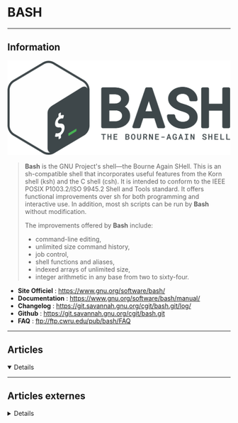 # BASH
----

## <i class="fa-solid fa-hashtag"></i> Information

![Logo](../../_media/developpement/bash/bash-logo.png ':size=250 :no-zoom')


> <i class="fa-solid fa-quote-left"></i> **Bash** is the GNU Project's shell—the Bourne Again SHell. This is an sh-compatible shell that incorporates useful features from the Korn shell (ksh) and the C shell (csh). It is intended to conform to the IEEE POSIX P1003.2/ISO 9945.2 Shell and Tools standard. It offers functional improvements over sh for both programming and interactive use. In addition, most sh scripts can be run by **Bash** without modification.
>
> The improvements offered by **Bash** include:
>
> - command-line editing,
> - unlimited size command history,
> - job control,
> - shell functions and aliases,
> - indexed arrays of unlimited size,
> - integer arithmetic in any base from two to sixty-four. <i class="fa-solid fa-quote-left fa-rotate-180"></i>


- <i class="fa-solid fa-globe"></i> **Site Officiel** : https://www.gnu.org/software/bash/
- <i class="fa-solid fa-book"></i> **Documentation** : https://www.gnu.org/software/bash/manual/
- <i class="fa-solid fa-file-circle-question"></i> **Changelog** : https://git.savannah.gnu.org/cgit/bash.git/log/
- <i class="fa-brands fa-github"></i> **Github** : https://git.savannah.gnu.org/cgit/bash.git
- <i class="far fa-question-circle"></i> **FAQ** : ftp://ftp.cwru.edu/pub/bash/FAQ

---

## <i class="fa-regular fa-newspaper"></i> Articles

<details open>

</details>

----

## <i class="fa-solid fa-glasses"></i> Articles externes

<details>

- [How to create documents with Bash scripts](https://www.redhat.com/sysadmin/bash-here-documents)
- [Audit user accounts for never-expiring passwords with a Bash script](https://www.redhat.com/sysadmin/find-non-expiring-passwords)
- [Bash command line exit codes demystified](https://www.redhat.com/sysadmin/exit-codes-demystified)
- [Using Bash for automation](https://www.redhat.com/sysadmin/using-bash-automation)
- [How to handle complex dated and timed tasks in Bash](https://www.redhat.com/sysadmin/bash-timed-tasks)
- [Edit sshd_config using a Bash script](https://www.redhat.com/sysadmin/bash-script-configure-ssh)
- [Adding arguments and options to your Bash scripts](https://www.redhat.com/sysadmin/arguments-options-bash-scripts)
- [Bash scripting: Moving from backtick operator to $ parentheses](https://www.redhat.com/sysadmin/backtick-operator-vs-parens)
- [Bash scripting: How to write data to text files](https://www.redhat.com/sysadmin/scripting-writing-text-file)
- [Sysadmin university: How to document code and scripts in Linux](https://www.redhat.com/sysadmin/document-code-scripts)
- [13 resources for learning to write better Bash code](https://www.redhat.com/sysadmin/learn-bash-scripting)
- [5 Modern Bash Scripting Techniques That Only A Few Programmers Know](https://levelup.gitconnected.com/5-modern-bash-scripting-techniques-that-only-a-few-programmers-know-4abb58ddadad)
- [Bash Else If – elif](https://www.tutorialkart.com/bash-shell-scripting/bash-else-if/)
- [Bash Shell Scripting for beginners (Part 2)](https://fedoramagazine.org/bash-shell-scripting-for-beginners-part-2/)
- [How to remove special characters using sed](https://linuxhint.com/remove-special-characters-sed/)
- [How to use sed character classes](https://linuxhint.com/how-to-use-sed-character-classes/)
- [Bash Cheat Sheet: Top 25 Commands and Creating Custom Commands](https://dzone.com/articles/bash-cheat-sheet-top-25-commands-and-creating-cust)
- [How to create documents with Bash scripts](https://www.redhat.com/sysadmin/bash-here-documents)
- [Bash Shell Scripting for beginners (Part 1)](https://fedoramagazine.org/bash-shell-scripting-for-beginners-part-1/)
- [13 resources for learning to write better Bash code](https://www.redhat.com/sysadmin/learn-bash-scripting)
- [Using Bash for automation](https://www.redhat.com/sysadmin/using-bash-automation)
- [How to handle complex dated and timed tasks in Bash](https://www.redhat.com/sysadmin/bash-timed-tasks)
- [How to create Bash scripts using external variables and embedded scripts](https://www.redhat.com/sysadmin/bash-script-external-variables)
- [Edit sshd_config using a Bash script](https://www.redhat.com/sysadmin/bash-script-configure-ssh)
- [How to Use Encrypted Password in Linux Bash Shell Script](https://www.linuxtechi.com/encrypted-password-bash-shell-script/)
- [Bash if-else Statement](https://linuxhint.com/bash-if-then-else-example/)
- [What are Bash Environment Variables](https://linuxhint.com/bash-environment-variables/)
- [How to Create a Simple Shell Script in Linux](https://linuxhint.com/create-simple-shell-script-linux/)
- [How to Use Multiple Delimiters in AWK](https://linuxhint.com/use-multiple-delimeters-in-awk/)
- [Bash Test Command](https://linuxhint.com/bash-test-command/)
- [Bash for Loop in One Line](https://linuxhint.com/bash-for-loop-one-line/)
- [Bash PS1 customization examples](https://linuxhint.com/bash-ps1-customization/)
- [What is $0 in a Bash Script?](https://linuxhint.com/0-bash-script/)
- [What Does =~ Mean In Bash?](https://linuxhint.com/equal-tilde-bash/)
- [What does $_ Mean in Bash](https://linuxhint.com/dollar-underscore-bash/)
- [Use of optional argument and default value in bash function](https://linuxhint.com/optional-argument-default-value-bash-function/)
- [Use of `shift` command in bash](https://linuxhint.com/shift-command-uses/)
- [How to Script ssh Login with Passwords](https://linuxhint.com/script-ssh-login-with-passwords/)
- [How to Use Boolean Value in Bash](https://linuxhint.com/use-boolean-value-in-bash/)
- [How Do I Run a Bash Script?](https://linuxhint.com/how-to-run-bash-script/)
- [How do you pass a Named Argument in a Shell Script?](https://linuxhint.com/pass-named-argument-shell-script/)
- [What is the “Does Not Equal” Sign in Bash? How To Use It](https://linuxhint.com/does-not-equal-sign-bash/)
- [What is $@ in a Bash Script?](https://linuxhint.com/dollar-at-in-bash-script/)
- [Bash declare an empty array](https://linuxhint.com/declare-empty-array-bash/)
- [Bash print array with newlines](https://linuxhint.com/print-array-newlines-bash/)
- [Bash loop through files in a directory](https://linuxhint.com/loop-through-files-bash/)
- [How do I compare numbers in bash?](https://linuxhint.com/compare-numbers-bash/)
- [Bash Remove Last x Characters From String](https://linuxhint.com/bash-remove-last-x-characters-from-string/)
- [How Do I Count the Number of Lines in a File in Bash?](https://linuxhint.com/count-the-number-of-lines-in-a-file-in-bash/)
- [How Do You Escape a Single Quote in Bash?](https://linuxhint.com/escape-single-quote-bash/)
- [How Do You Check the Number of Arguments in Bash?](https://linuxhint.com/check-the-number-of-arguments-in-bash/)
- [How do I Sleep in a Bash Script?](https://linuxhint.com/sleep-bash-script/)
- [What Set –e do in Bash?](https://linuxhint.com/bash-set-e/)
- [Convert to Uppercase or Lowercase on Linux](https://linoxide.com/convert-to-uppercase-or-lowercase-on-linux/)
- [An Introduction to the Shell Sort Algorithm](https://www.makeuseof.com/intro-to-shell-sort/)
- [Bash Loops In-Depth](https://linuxhint.com/bash-loops-in-depth/)
- [How Do I Redirect Top Output to a File in Linux?](https://linuxhint.com/redirect-top-output-file-linux/)
- [Bash Arrays In-Depth](https://linuxhint.com/bash-arrays-guide/)
- [Redirect stdout and stderr to File](https://linuxhint.com/redirect-stdout-and-stderr-to-file/)
- [The Bash Functions In-Depth](https://linuxhint.com/bash-functions/)
- [Bash Variables In-Depth](https://linuxhint.com/bash-variables/)
- [How to Round to 2 Decimal Places in Bash](https://linuxhint.com/round-two-decimal-places-bash/)
- [Bash Programming Best Practices](https://linuxhint.com/bash-programming-best-practices/)
- [How Do You Replace a Variable in a File Using sed?](https://linuxhint.com/replace-a-variable-in-a-file-using-sed/)
- [How to Check If a String Contains a Substring in Bash](https://linuxhint.com/check-string-if-contains-substring-bash/)
- [How to Find the Last Occurrence of a String in File Linux](https://linuxhint.com/find-the-last-occurrence-of-a-string-in-file-linux/)
- [What exactly does 2>/dev/null do?](https://linuxhint.com/two-dev-null-command-purpose/)
- [Bash Loop Through Directories Recursively](https://linuxhint.com/loop-through-directories-recursively-bash/)
- [How to Use Bash to Change the File Extension of Multiple Files in a Folder](https://linuxhint.com/change-file-extension-multiple-files-bash/)
- [How to use the shuf command: 2-Minute Linux Tips](https://www.networkworld.com/video/110419/how-to-use-the-shuf-command-2-minute-linux-tips)
- [The many faces of awk](https://www.networkworld.com/article/3454979/the-many-faces-of-awk.html)
- [How to use the bash shell debugging mode: 2-Minute Linux Tips](https://www.networkworld.com/video/109401/how-to-use-the-bash-shell-debugging-mode-2-minute-linux-tips)
- [How to do math on the command line using double parentheses: 2-Minute Linux Tips](https://www.networkworld.com/video/110459/how-to-do-math-on-the-command-line-using-double-parentheses-2-minute-linux-tips)
- [Troubleshooting your bash scripts](https://www.networkworld.com/article/3620216/troubleshooting-your-bash-scripts.html)
- [How to check if file does not exist in Bash](https://www.cyberciti.biz/faq/bash-check-if-file-does-not-exist-linux-unix/)
- [How to check if bash variable defined in script](https://www.cyberciti.biz/faq/see-check-if-bash-variable-defined-in-script-on-linux-unix-macos/)
- [How to Create Simple Shell Scripts in Linux](https://www.tecmint.com/create-shell-scripts-in-linux/)
- [How to Work with Date and Time in Bash Using date Command](https://www.tecmint.com/change-linux-system-date-and-time/)
- [Different Ways to Create and Use Bash Aliases in Linux](https://www.tecmint.com/create-and-use-bash-aliases-in-linux/)
- [Learn Difference Between $$ and $BASHPID in Bash](https://www.tecmint.com/learn-difference-between-and-bashpid-in-bash/)
- [Learn Difference Between Sourcing and Forking in Bash](https://www.tecmint.com/difference-between-sourcing-and-forking-in-bash/)
- [How to Use Heredoc in Shell Scripting](https://www.tecmint.com/use-heredoc-in-shell-scripting/)
- [Different Ways to Read File in Bash Script Using While Loop](https://www.tecmint.com/different-ways-to-read-file-in-bash-script/)
- [How to Use until Loop in Your Shell Scripts](https://www.tecmint.com/bash-until-loop/)
- [How to Use Break and Continue Statements in Shell Scripts](https://www.tecmint.com/use-break-and-continue-in-shell-scripts/)
- [How to use templates inside shell scripts](https://sleeplessbeastie.eu/2021/02/15/how-to-use-templates-inside-shell-scripts/)
- [A Bash Function To Extract File Archives Of Various Types](https://ostechnix.com/a-bash-function-to-extract-file-archives-of-various-types/)
- [Bash read Command](https://linuxize.com/post/bash-read/)
- [Bash: Write to File](https://linuxize.com/post/bash-write-to-file/)
- [Bash wait Command](https://linuxize.com/post/bash-wait/)
- [Create a machine learning model with Bash](https://opensource.com/article/20/11/machine-learning-bash)
- [Read and write files with Bash](https://opensource.com/article/21/3/input-output-bash)
- [Bash How to Print a Variable?](https://linuxhint.com/bash_-print-_variable/)
- [Bash how to echo a variable](https://linuxhint.com/bash_echo_variable/)
- [Bash How to Assign Output to a Variable?](https://linuxhint.com/assign_output_variable_bash/)
- [Bash: while read line](https://linuxhint.com/while_read_line_bash/)
- [Bash How to Execute a Command in a Variable?](https://linuxhint.com/execute_command_in_variable/)
- [Base64 Encode and Decode From Command Line](https://linuxhint.com/base64_encode_decode_command_line/)
- [What is a Bash Script?](https://linuxhint.com/what_is_bash_script/)
- [How to Write a Simple Bash Script](https://linuxhint.com/write_simple_bash_script/)
- [How to Search for Files on Linux from the Command Line?](https://linuxhint.com/search_files_linux/)
- [3 Hour Bash Tutorial](https://linuxhint.com/3hr_bash_tutorial/)
- [Removing Characters from String in Bash](https://linuxhint.com/remove_characters_string_bash/)
- [How to suppress all Output from Bash Command?](https://linuxhint.com/suppress-output-bash-command/)
- [How to Truncate a File in Bash](https://linuxhint.com/truncate-file-in-bash/)
- [How do I Pass Argument in a Bash Script?](https://linuxhint.com/pass-argument-bash-script/)
- [Understanding Bash Shell Configuration On Startup](https://linuxhint.com/understanding_bash_shell_configuration_startup/)
- [A Simple Guide to Create, Open, and Edit bash_profile](https://linuxhint.com/simple-guide-to-create-open-edit-bash-profile/)
- [Linux “getopts” Example](https://linuxhint.com/getopts-usage-example-linux/)
- [What is Cat EOF in Bash Script?](https://linuxhint.com/what-is-cat-eof-bash-script/)
- [Bash Get Current Directory](https://linuxhint.com/bash-get-current-directory/)
- [Learn Bash by writing an interactive game](https://opensource.com/article/20/12/learn-bash)
- [How To Use Bash To Automate The Boring Stuff For Data Science](https://towardsdatascience.com/how-to-use-bash-to-automate-the-boring-stuff-for-data-science-d447cd23fffe)
> - [En passant bash variable jq sélectionnez](https://askcodez.com/en-passant-bash-variable-jq-selectionnez.html)
> - [Itérer tableau JSON en script Shell](https://askcodez.com/iterer-tableau-json-en-script-shell.html)
> - [Bash if..else Statement](https://linuxize.com/post/bash-if-else-statement/)
> - [bash-script-template](https://github.com/ralish/bash-script-template)
> - [How to Compare Strings in Bash](https://www.golinuxcloud.com/bash-compare-strings/)
> - [Most common Bash date commands for timestamping](https://zxq9.com/archives/795)
> - [Sed - Introduction à SED - Part I](https://www.commentcamarche.net/faq/9536-sed-introduction-a-sed-part-i)
> - [sed - supprimer “#” et les lignes vides avec une commande sed](https://askcodez.com/sed-supprimer-et-les-lignes-vides-avec-une-commande-sed.html)
> - [Sed - Supprimer une ou plusieurs lignes d'un fichier](https://www.commentcamarche.net/faq/4839-sed-supprimer-une-ou-plusieurs-lignes-d-un-fichier)
> - [ShellCheck](https://www.shellcheck.net/)

- [Exporting Bash Variables](https://linuxhint.com/exporting-bash-variables/)
- [Creating Bash Infinite Loop by Example Scripts](https://linuxhint.com/creating-bash-infinite-loop-by-example-scripts/)
- [How do I Increment a Variable in Bash?](https://linuxhint.com/increment-a-variable-in-bash/)
- [Bash Variable Name Rules: Legal and Illegal](https://linuxhint.com/bash-variable-name-rules-legal-illegal/)
- [Remove a Specific Element from an Array in Bash](https://linuxhint.com/remove-specific-array-element-bash/)
- [How to Simulate an Array of Arrays in Bash](https://linuxhint.com/simulate-bash-array-of-arrays/)
- [How do I Create an Alias in Bash?](https://linuxhint.com/create-bash-alias/)
- [How to fix “bash: /usr/sbin/ifconfig: No such file or directory” on Linux](https://linuxhint.com/fix-ifconfig-command-not-found-linux/)
- [What Is BC in a Bash Script?](https://linuxhint.com/what-is-bc-bash-script/)
- [How to Run the Same Command Multiple Times in Linux](https://linuxhint.com/run-same-command-multiple-times-linux/)
- [Bash if-else statements](https://linuxhint.com/bash-if-else-statements/)
- [Bash Printf command](https://linuxhint.com/bash-printf-command/)
- [How to check if a File exists in bash](https://linuxhint.com/check-if-a-file-exists-in-bash/)
- [How to Use $IFS in Bash?](https://linuxhint.com/use-ifs-in-bash/)
- [bc to Perform Advanced Arithmetic Operations in BASH](https://linuxhint.com/bc-arithmetic-operations-bash/)
- [How to Redirect stderr to stdout in Bash](https://linuxhint.com/redirect-stderr-stdout-bash/)
- [Date command in Bash](https://linuxhint.com/date-command-bash/)
- [Nested Loop in Bash Script Examples](https://linuxhint.com/nested-loop-bash-script-examples/)
- [Copy List of Files Using Bash Script](https://linuxhint.com/copy-files-list-bash-script/)
- [Bash printf Function: 7 Examples for Linux](https://www.makeuseof.com/bash-printf-examples/)
- [Bash : Script de sauvegarde](https://blog.devarieux.net/2014/07/bash-script-de-sauvegarde.html)
- [[bash] : créer une fonction pour monter de 1 ou plusieurs niveaux dans une arborescence](https://xavki.blog/bash-creer-une-fonction-pour-monter-de-1-ou-plusieurs-niveaux-dans-une-arborescence/)
- [Play a fun math game with Linux commands](https://opensource.com/article/21/4/math-game-linux-commands)

- [Bash Beginner Series #7: Decision Making With If Else and Case Statements](https://linuxhandbook.com/if-else-bash/)
- [Programming with Shell Scripts](https://www.opensourceforu.com/2021/01/programming-with-shell-scripts/)
- [Importer des fonctions dans un script bash depuis un fichier .cfg](https://brlnd-tech.eu/blog/index.php/2020/11/09/importer-des-fonctions-dans-un-script-bash/)
> - [Live Coding | Bash | My GitLab Runner | 5. Chargement du fichier de configuration](https://www.youtube.com/watch?v=xPIlNUtqle4)
> - [How to Make Bash Script Executable Using Chmod](https://linoxide.com/linux-shell-script/make-bash-script-executable-using-chmod/)
> - [How to Read File Line by Line in Bash Script [3 Methods]](https://linoxide.com/linux-shell-script/read-file-line-by-line-in-bash-script/)
> - [How to use Bash file test operators in Linux](https://www.howtoforge.com/bash-if-e-and-s-and-other-file-test-operators-in-linux/)
> - [How to use bash if -z and if -n for testing strings in Linux](https://www.howtoforge.com/bash-if-z-and-if-n-for-testing-strings-in-linux/)
- [How to perform shell script analysis](https://blog.sleeplessbeastie.eu/2020/10/26/how-to-perform-shell-script-analysis/)
> - [16 Echo Command Examples in Linux](https://www.linuxtechi.com/echo-command-examples-in-linux/)
- [Everything You Need to Know About Bash For Loops in Linux](https://www.makeuseof.com/bash-for-loops-in-linux-tutorial/)
- [How to use printf to format output](https://opensource.com/article/20/8/printf)
> - [Do math in the Linux shell with GNU bc](https://opensource.com/article/20/7/bc-math)
> - [Create Directories or Files Named With Current Date / Time / Month / Year](https://ostechnix.com/how-to-create-directories-named-with-current-date-time-month-year/)
- [Understand Bash Environment Variables With This Deep Dive](https://www.youtube.com/watch?v=WN5ZV4B2X7g)
- [How to Rename a File in Bash](https://linuxhint.com/rename_file_bash/)
- [More stupid Bash tricks: Variables, find, file descriptors, and remote operations](https://www.redhat.com/sysadmin/more-stupid-bash-tricks)
- [Stupid Bash tricks: History, reusing arguments, files and directories, functions, and more](https://www.redhat.com/sysadmin/stupid-bash-tricks)
- [Customizing Bash](https://fedoramagazine.org/customizing-bash/)
- [[Bash Tips] How To cd and ls in one command](https://www.ostechnix.com/bash-tips-how-to-cd-and-ls-in-one-command/)
- [How To Run All Scripts In A Directory In Linux](https://www.ostechnix.com/how-to-run-all-scripts-in-a-directory-in-linux/)
- [[Bash Tips] How to cp or mv and cd in one command](https://www.ostechnix.com/bash-tips-how-to-cp-or-mv-and-cd-in-one-command/)
- [[Bash Tips] Rename Files Without Typing Full Name Twice In Linux](https://www.ostechnix.com/bash-tips-rename-files-without-typing-full-name-twice-in-linux/)
- [How To Repeat A Command Until It Succeeds In Linux](https://www.ostechnix.com/how-to-repeat-a-command-until-it-succeeds-in-linux/)
- [Difference Between Defining Bash Variables With And Without export](https://www.ostechnix.com/difference-between-defining-bash-variables-with-and-without-export/)
- [5 ways to improve your Bash scripts](https://opensource.com/article/20/1/improve-bash-scripts)
- [Use this script to create, save, and run different rsync configurations via named profiles](https://opensource.com/article/20/1/create-save-run-rsync-configurations)
- [Automate your live demos with this shell script](https://opensource.com/article/20/2/live-demo-script)
- [Try this Bash script for large filesystems](https://opensource.com/article/20/2/script-large-files)
- [Find a file the lazy way with this script](https://opensource.com/article/20/2/find-file-script)
- [Get started with Bash scripting for sysadmins](https://opensource.com/article/20/4/bash-sysadmins-ebook)
- [Print double-sided documents at home with this simple Bash script](https://opensource.com/article/20/4/print-duplex-bash-script)
- [Get started with Bash programming](https://opensource.com/article/20/4/bash-programming-guide)
- [Use this helpful Bash script when stargazing](https://opensource.com/article/20/4/linux-astronomy)
- [How to write functions in Bash](https://opensource.com/article/20/6/bash-functions)
- [Import functions and variables into Bash with the source command](https://opensource.com/article/20/6/bash-source-command)
- [Take control of your data with associative arrays in Bash](https://opensource.com/article/20/6/associative-arrays-bash)
- [Using Bash traps in your scripts](https://opensource.com/article/20/6/bash-trap)
- [Read and write data from anywhere with redirection in the Linux terminal](https://opensource.com/article/20/6/redirection-bash)
- [Curl Shell Script To Purge Cache From Stackpath CDN](https://bash.cyberciti.biz/networking/curl-shell-script-to-purge-cache-from-stackpath-cdn/)
- [How to Replace a String in a File in Bash](https://linuxhint.com/replace_string_in_file_bash/)
- [How to append a line to a file in bash](https://linuxhint.com/bash_append_line_to_file/)
- [Bash append to array](https://linuxhint.com/bash_append_array/)
- [How to find a website’s DNS (name server) address](https://www.cyberciti.biz/faq/how-to-find-a-websites-dns-name-server-address/)
- [bash: file: command not found. How to install file](https://www.cyberciti.biz/faq/bash-file-command-not-found-how-to-install-file/)
- [Bash get filename from given path on Linux or Unix](https://www.cyberciti.biz/faq/bash-get-filename-from-given-path-on-linux-or-unix/)
- [How to return pid of a last command in Linux / Unix](https://www.cyberciti.biz/faq/how-to-return-pid-of-a-last-command-in-linux-unix/)
- [How to sed remove last character from each line](https://www.cyberciti.biz/faq/sed-remove-last-character-from-each-line/)
- [How to save terminal output to a file under Linux/Unix](https://www.cyberciti.biz/faq/how-to-save-terminal-output-to-a-file-under-linux-unix/)
- [What are stdin, stderr and stdout in Bash](https://linuxhint.com/bash_stdin_stderr_stdout/)
- [Understanding Associative Arrays in Linux Bash with Examples](https://linuxhint.com/associative_arrays_bash_examples/)
- [Bash pattern matching](https://linuxhint.com/bash_pattern_matching/)
- [Making The Bash CLI Easier to Use](https://linuxhint.com/make_bash_cli_easier_use/)
- [Bash Shell Expansions: Brace Expansion, Parameter Expansion and more](https://linuxhint.com/bash_shell_brace_parameter_expansion/)
- [How can I resolve a hostname to an IP address in a Bash script?](https://linuxhint.com/resolve_hostname_ip_address_bash_script/)
- [How to Use $() and ${} Expansions in a Shell Script](https://linuxhint.com/use_expansions_shell_script/)
- [Bash command expansion](https://linuxhint.com/bash_command_expansion/)
- [Touch Command in Ubuntu 20.04](https://linuxhint.com/touch_command_ubuntu-2/)
- [Echo Command in Linux](https://linuxhint.com/echo_command_linux/)
- [The Find-and-Replace Odyssey, a Programmer's Guide](https://dzone.com/articles/the-find-and-replace-odyssey-a-programmers-guide)
- [Using Curl to make REST API requests](https://linuxize.com/post/curl-rest-api/)
- [Bash printf Command](https://linuxize.com/post/bash-printf-command/)
- [How to Redirect stderr to stdout in Bash](https://linuxize.com/post/bash-redirect-stderr-stdout/)
- [Bash Exit Command and Exit Codes](https://linuxize.com/post/bash-exit/)
- [How to grep a string that contains spaces and line breaks](https://unix.stackexchange.com/questions/442884/how-to-grep-a-string-that-contains-spaces-and-line-breaks)
- [How can I “grep” patterns across multiple lines?](https://unix.stackexchange.com/questions/112132/how-can-i-grep-patterns-across-multiple-lines)
- [ENREGISTRER TOUTES LES COMMANDES LANCÉES PAR BASH](https://michael.parienti.net/posts/2020/06/14/enregistrer-toutes-les-commandes-lancees-par-bash/)
- [Customizing the Bash shell](https://www.redhat.com/sysadmin/customizing-bash-shell)
- [Using word modifiers with Bash history in Linux](https://www.redhat.com/sysadmin/modifiers-bash-history)
- [How to Increment and Decrement Variable in Bash (Counter)](https://linuxize.com/post/bash-increment-decrement-variable/)
- [Bash : function array_key_exists](http://doc.huc.fr.eu.org/fr/dev/bash/function-array-key-exists/)
- [How to debug a bash script?](https://linuxhint.com/debug_bash_script-2/)
- [30 Bash loop examples](https://linuxhint.com/30_bash_loop_examples/)
- [Bash Tac Command](https://linuxhint.com/bash_tac_command/)
- [74 Bash Operators Examples](https://linuxhint.com/bash_operator_examples/)
- [Bash shuf command](https://linuxhint.com/bash_shuf_command/)
- [Differences between Bash and Zsh](https://linuxhint.com/differences_between_bash_zsh/)
- [Bash string manipulation](https://linuxhint.com/bash_string_manipulation/)
- [Bash Sed Examples](https://linuxhint.com/bash_sed_examples/)
- [Bash cut command](https://linuxhint.com/bash_cut_command/)
- [Bash builtin examples](https://linuxhint.com/bash_builtin_examples/)
- [30 bash script Interview questions and answers](https://linuxhint.com/bash_scripting_interview_questions/)
- [How to trim string in bash](https://linuxhint.com/trim_string_bash/)
- [Bash Parameter Expansion](https://linuxhint.com/bash_parameter_expansion/)
- [Bash Until Loops](https://linuxhint.com/bash_until_loops/)
- [Bash eval command](https://linuxhint.com/bash_eval_command/)
- [How to check the variable is set or empty in bash](https://linuxhint.com/check_variable_set_bash/)
- [Associative array in Bash](https://linuxhint.com/associative_array_bash/)
- [Find Length of String in Bash](https://linuxhint.com/length_of_string_bash/)
- [How to store configuration within shell script](https://blog.sleeplessbeastie.eu/2019/11/04/how-to-store-configuration-within-shell-script/)
- [How to parse INI configuration file using Bash](https://blog.sleeplessbeastie.eu/2019/11/11/how-to-parse-ini-configuration-file-using-bash/)
- [How to solve pipeline mysteries](https://blog.sleeplessbeastie.eu/2019/10/25/how-to-solve-pipeline-mysteries/)
- [How to inspect a pipeline](https://blog.sleeplessbeastie.eu/2019/10/23/how-to-inspect-a-pipeline/)
- [How to distinguish standard error from regular output](https://blog.sleeplessbeastie.eu/2019/10/21/how-to-distinguish-standard-error-from-regular-output/)
- [How to generate sequence of numbers](https://blog.sleeplessbeastie.eu/2019/08/05/how-to-generate-sequence-of-numbers/)
- [How to send output to multiple commands](https://blog.sleeplessbeastie.eu/2019/08/26/how-to-send-output-to-multiple-commands/)
- [How to specify the same option multiple times using Bash](https://blog.sleeplessbeastie.eu/2019/08/19/how-to-specify-the-same-option-multiple-times-using-bash/)
- [Bash Select (Make Menus)](https://linuxize.com/post/bash-select/)
- [Bash break and continue](https://linuxize.com/post/bash-break-continue/)
- [Bash: Append to File](https://linuxize.com/post/bash-append-to-file/)
- [Bash Sequence Expression (Range)](https://linuxize.com/post/bash-sequence-expression/)
- [How to use the Bash case statement](https://linuxhint.com/bash_case_statement/)
- [Bash: If, Else If, Else Examples](https://linuxhint.com/bash_if_else_examples/)
- [Some Useful Bash Aliases and How to Create Bash Aliases](https://linuxhint.com/useful_bash_aliases/)
- [How Does PATH Work in Bash](https://linuxhint.com/path_in_bash/)
- [How to Check if a Command Succeeded in Bash](https://linuxhint.com/check_command_succeeded_bash/)
- [How to Use xargs on Linux](https://linuxhint.com/xargs_linux/)
- [Linux Shell Script – passing arguments to functions and returning and capturing results](https://technology.amis.nl/2019/12/18/linux-shell-script-passing-arguments-to-functions-and-returning-and-capturing-results/)
- [Using Bash for automation](https://www.redhat.com/sysadmin/using-bash-automation)
- [5 ways to improve your Bash scripts](https://opensource.com/article/20/1/improve-bash-scripts)
- [How to program with Bash: Logical operators and shell expansions](https://opensource.com/article/19/10/programming-bash-logical-operators-shell-expansions)
- [Getting started with shell scripting](https://opensource.com/article/17/1/getting-started-shell-scripting)
- [Linux environment variable tips and tricks](https://www.redhat.com/sysadmin/linux-environment-variables)
- [Bash command line exit codes demystified](https://www.redhat.com/sysadmin/exit-codes-demystified)
- [Bash get filename from given path on Linux or Unix](https://www.cyberciti.biz/faq/bash-get-filename-from-given-path-on-linux-or-unix/)
- [bash: file: command not found. How to install file](https://www.cyberciti.biz/faq/bash-file-command-not-found-how-to-install-file/)
- [Linux run a command with a time limit (timeout)](https://www.cyberciti.biz/faq/linux-run-a-command-with-a-time-limit/)
- [Programmation défensive en bash](https://blog.seboss666.info/2020/04/programmation-defensive-en-bash/)
- [pure bash bible](https://github.com/Mikesch-mp/pure-bash-bible#read-a-file-to-an-array-by-line)
- [Using Trap to Exit Bash Scripts Cleanly](https://www.putorius.net/using-trap-to-exit-bash-scripts-cleanly.html)
- [Using Lock Files for Job Control in Bash Scripts](https://www.putorius.net/lock-files-bash-scripts.html)
- [Working with Temporary Files and Directories in Shell Scripts](https://www.putorius.net/working-with-temporary-files.html)
- [Timeout Command – Stop Command After X Seconds](https://www.putorius.net/linux-timeout-command.html)
- [Bash pipe tutorial](https://linuxhint.com/bash_pipe_tutorial/)
- [Linux grep Command](https://linuxhint.com/linux_grep_command/)
- [Bash bits: find has a -delete flag](https://raymii.org/s/snippets/Bash_bits_find_has_a_delete_option.html)
- [Bash Bits: Find all files containing specific text (and remove them)](https://raymii.org/s/snippets/Bash_Bits_Find_all_files_containing_specific_text.html)
- [Bash Bits: Randomize a cronjob to run between 00:00 and 06:00 hours](https://raymii.org/s/snippets/Bash_Bits_Randomize_cronjob_time.html)
- [Bash Bits: Check if a program is installed](https://raymii.org/s/snippets/Bash_Bits_Check_if_command_is_available.html)
- [Get a JSON value with bash and sed](https://raymii.org/s/snippets/Get_json_value_with_sed.html)
- [Mettre en forme du texte sous Bash](http://www.morot.fr/mettre-en-forme-du-texte-sous-bash/)
- [How to use variable in awk command](https://linuxhint.com/awk_command_variables/)
- [How to use array in awk command](https://linuxhint.com/array_awk_command/)
- [How to use conditional statement in awk command](https://linuxhint.com/conditional_statement_awk_command/)
- [Bash read command](https://linuxhint.com/bash_read_command/)
- [Bash Xargs Command the Hard Way by Example](https://linuxhint.com/bash_xargs_command_by_example/)
- [Bash Error Handling](https://linuxhint.com/bash_error_handling/)
- [Bash Scripting Tutorial for Beginners](https://linuxhint.com/bash_scripting_tutorial_beginners/)
- [Bash Source Command](https://linuxize.com/post/bash-source-command/)
- [Linux/UNIX: Bash Read a File Line By Line](https://www.cyberciti.biz/faq/unix-howto-read-line-by-line-from-file/)
- [How to avoid the two most common caveats when using read command](https://blog.sleeplessbeastie.eu/2019/06/05/how-to-avoid-the-two-most-common-caveats-when-using-read-command/)
- [How to pretty print size in bytes using AWK](https://blog.sleeplessbeastie.eu/2019/06/17/how-to-pretty-print-size-in-bytes-using-awk/)
- [Bash Export Command](https://linuxhint.com/bash_export_command/)
- [Bash trap command](https://linuxhint.com/bash_trap_command/)
- [Read filename without extension in Bash](https://linuxhint.com/read_filename_without_extension_bash/)
- [Bash brace expansion](https://linuxhint.com/bash_brace_expansion/)
- [Bash `pushd` command](https://linuxhint.com/bash_pushd_command/)
- [How to resolve ‘bash wget command not found’ problem](https://linuxhint.com/bash_wget_command_not_found/)
- [Bash exit on error](https://linuxhint.com/bash_exit_on_error/)
- [Bash Shebang](https://linuxize.com/post/bash-shebang/)
- [How to Check if a String Contains a Substring in Bash](https://linuxize.com/post/how-to-check-if-string-contains-substring-in-bash/)
- [Bash if..else Statement](https://linuxize.com/post/bash-if-else-statement/)
- [Bash Arrays](https://linuxize.com/post/bash-arrays/)
- [How to Read a File Line By Line in Bash](https://linuxize.com/post/how-to-read-a-file-line-by-line-in-bash/)
- [How to Use the Linux Sleep Command to Pause a Bash Script](https://linuxize.com/post/how-to-use-linux-sleep-command-to-pause-a-bash-script/)
- [How to Compare Strings in Bash](https://linuxize.com/post/how-to-compare-strings-in-bash/)
- [How to Set and List Environment Variables in Linux](https://linuxize.com/post/how-to-set-and-list-environment-variables-in-linux/)
- [Bash Concatenate Strings](https://linuxize.com/post/bash-concatenate-strings/)
- [How to Check if a File or Directory Exists in Bash](https://linuxize.com/post/bash-check-if-file-exists/)
- [Bash until Loop](https://linuxize.com/post/bash-until-loop/)
- [Bash Case Statement](https://linuxize.com/post/bash-case-statement/)
- [Using Shell Scripting to Automate Linux System Maintenance Tasks – Part 4](https://www.tecmint.com/using-shell-script-to-automate-linux-system-maintenance-tasks/)
- [How to Make ‘Vim Editor’ as Bash-IDE Using ‘bash-support’ Plugin in Linux](https://www.tecmint.com/use-vim-as-bash-ide-using-bash-support-in-linux/)
- [Bash Script to Generate Config or Property Files From a Template File Containing Variables](https://dzone.com/articles/bash-script-to-generate-config-or-property-file-fr)
- [30 Bash Script Examples](https://linuxhint.com/30_bash_script_examples/)
- https://github.com/ralish/bash-script-template
- [BOILERPLATE SHELL SCRIPT TEMPLATE](https://natelandau.com/boilerplate-shell-script-template/)
- [Basic script template for every bash script](https://coderwall.com/p/koixia/logging-mini-framework-snippet-for-every-shell-script)
- [[Bash] : template de script avec parsage d’arguments](https://xavki.blog/2018/08/28/bash-template-de-script-avec-parsage-arguments/)
- [How to Create Custom Header Template for Shell Scripts in Vim](https://www.tecmint.com/create-custom-header-template-for-shell-scripts-in-vim/)
- [BASH : SUPPRESSION DES ACCENTS, CÉDILLES, ETC](https://www.admin-linux.fr/bash-suppression-des-accents-cedilles-etc/)
- [BASH : VÉRIFIER QU’UNE COMMANDE EXISTE](https://www.admin-linux.fr/bash-verifier-quune-commande-existe/)
- [BASH : SUBSTITUTION DE VARIABLES DANS UN FICHIER](https://www.admin-linux.fr/bash-substitution-de-variables-dans-un-fichier/)
- [SHC : PROTÉGER LES SOURCES DE SCRIPTS SHELL](https://www.admin-linux.fr/shc-proteger-les-sources-de-scripts-shell/)
- [String concatenation in bash](https://linuxhint.com/string_concatenation_bash/)
- [How to Execute Commands from Within a Shell Script](https://linuxhint.com/execute_commands_shell_script/)
- [Normalizing Filenames and Data with Bash](https://www.linuxjournal.com/content/normalizing-filenames-and-data-using-bash-string-variable-manipulations)
- [Roman Numerals and Bash](https://www.linuxjournal.com/content/roman-numerals-and-bash)
- [More Roman Numerals and Bash](https://www.linuxjournal.com/content/more-roman-numerals-and-bash)
- [Converting Decimals to Roman Numerals with Bash](https://www.linuxjournal.com/content/converting-decimals-roman-numerals-bash)
- [Fun with Mail Merge and Cool Bash Arrays](https://www.linuxjournal.com/content/fun-mail-merge-and-cool-bash-arrays)
- [Randomly Switching Upper and Lowercase in a Shell Script](https://www.linuxjournal.com/content/randomly-switching-upper-and-lowercase-shell-script)
- [Developing Console Applications with Bash](https://www.linuxjournal.com/content/developing-console-applications-bash)
- [Shell Scripting and Security](https://www.linuxjournal.com/content/shell-scripting-and-security)
- [Writing Secure Shell Scripts](https://www.linuxjournal.com/content/writing-secure-shell-scripts)
- [Linux – Récupérer l’adresse IP dans une variable](https://www.jbnet.fr/systeme/linux/linux-recuperer-l-adresse-ip-dans-une-variable.html)
- [Linux – Longueur d’une chaine de caractères dans un script sh](https://www.jbnet.fr/systeme/linux/linux-longueur-dune-chaine-de-caracteres-dans-un-script-sh.html)
- [Envoyer un mail avec des caractères accentués à partir d’un script sh](https://www.jbnet.fr/systeme/linux/envoyer-un-mail-avec-des-caracteres-accentues-a-partir-dun-script-sh.html)
- [Linux – Tester l’utilisateur dans un script bash](https://www.jbnet.fr/systeme/linux/linux-tester-lutilisateur-dans-un-script-bash.html)
- [Je corrige les scripts d'Ubuntu - Conseils et bonnes pratiques en BASH](https://www.youtube.com/watch?v=m5vKQ7ATBNc) (video)
- [Bash get basename of filename or directory name](https://www.cyberciti.biz/faq/bash-get-basename-of-filename-or-directory-name/)
- [Bash foreach loop examples for Linux / Unix](https://www.cyberciti.biz/faq/bash-foreach-loop-examples-for-linux-unix/)
- [Bash read file names from a text file and take action](https://www.cyberciti.biz/faq/bash-read-file-names-from-a-text-file-and-take-action/)
- [Bash get exit code of command on a Linux / Unix](https://www.cyberciti.biz/faq/bash-get-exit-code-of-command/)
- [Bash check if string starts with character such as #](https://www.cyberciti.biz/faq/bash-check-if-string-starts-with-character-such-as/)
- [Bash shell find out if a variable has NULL value OR not](https://www.cyberciti.biz/faq/bash-shell-find-out-if-a-variable-has-null-value-or-not/)
- [Linux bash exit status and how to set exit status in bash](https://www.cyberciti.biz/faq/linux-bash-exit-status-set-exit-statusin-bash/)
- [Bash — Execution Proofing Functions [Snippets]](https://dzone.com/articles/bash-execution-proofing-functions)
- [Bash Functions](https://linuxize.com/post/bash-functions/)
- [Linux / UNIX: Bash Script Sleep or Delay a Specified Amount of Time](https://www.cyberciti.biz/faq/linux-unix-sleep-bash-scripting/)
- [Linux /bin/bash Shell and Script Tutorial](https://www.poftut.com/linux-bin-bash-shell-and-script-tutorial/)
- [Linux / Unix Find Command Avoid Permission Denied Messages](https://www.cyberciti.biz/faq/bash-find-exclude-all-permission-denied-messages/)
- [Bash shell find out if a variable has NULL value OR not](https://www.cyberciti.biz/faq/bash-shell-find-out-if-a-variable-has-null-value-or-not/)
- [Bash read file names from a text file and take action](https://www.cyberciti.biz/faq/bash-read-file-names-from-a-text-file-and-take-action/)
- [Bash get exit code of command on a Linux / Unix](https://www.cyberciti.biz/faq/bash-get-exit-code-of-command/)
- [Bash check if string starts with character such as #](https://www.cyberciti.biz/faq/bash-check-if-string-starts-with-character-such-as/)
- [Working with data streams on the Linux command line](https://opensource.com/article/18/10/linux-data-streams)
- [Coupled commands with control operators in Bash](https://opensource.com/article/18/11/control-operators-bash-shell)
- [Bash For Loop](https://linuxize.com/post/bash-for-loop/)
- [How to Search for Files from the Linux Command Line](https://www.linux.com/learn/intro-to-linux/2017/3/how-search-files-linux-command-line)
- [Normalizing Filenames and Data with Bash](https://www.linuxjournal.com/content/normalizing-filenames-and-data-using-bash-string-variable-manipulations)
- [Introducing the Defensive Coding Guide - Bash Shell](http://redhat-crypto.gitlab.io/defensive-coding-guide/#chap-Defensive_Coding-Shell)
- [How to parse free output to display available memory](https://blog.sleeplessbeastie.eu/2018/01/31/how-to-parse-free-output-to-display-available-memory/)
- [How to manage known_hosts file using shell script](https://blog.sleeplessbeastie.eu/2017/11/13/how-to-manage-known_hosts-file-using-shell-script/)
- [How to display message provided from standard input or as an parameter](https://blog.sleeplessbeastie.eu/2017/06/05/how-to-display-message-provided-from-standard-input-or-as-an-parameter/)
- [How to copy standard output and catch error code in the meantime](https://blog.sleeplessbeastie.eu/2017/05/01/how-to-copy-standard-output-and-catch-error-code-in-the-meantime/)
- [How to use a parameter or standard input inside the shell script](https://blog.sleeplessbeastie.eu/2017/04/20/how-to-use-a-parameter-or-standard-input-inside-the-shell-script/)
- [How to display days till certificate expiration](https://blog.sleeplessbeastie.eu/2017/04/03/how-to-display-days-till-certificate-expiration/)
- [How to display certificate issuer and dates](https://blog.sleeplessbeastie.eu/2017/03/20/how-to-display-certificate-issuer-and-dates/)
- [How to verify package version in shell script](https://blog.sleeplessbeastie.eu/2016/11/07/how-to-verify-package-version-in-shell-script/)
- [How to check for command inside shell script](https://blog.sleeplessbeastie.eu/2016/06/23/how-to-check-for-command-inside-shell-script/)
- [How to check for package inside shell script](https://blog.sleeplessbeastie.eu/2016/06/20/how-to-check-for-package-inside-shell-script/)
- [Bash Scripting Tutorial for Beginners](https://linuxconfig.org/bash-scripting-tutorial-for-beginners)
- [How to modify scripts behavior on signals using bash traps](https://linuxconfig.org/how-to-modify-scripts-behavior-on-signals-using-bash-traps)
- [How to use getopts to parse a script options](https://linuxconfig.org/how-to-use-getopts-to-parse-a-script-options)
- [Children multiplication tables practice test with Bash script on Linux](https://linuxconfig.org/children-multiplication-tables-practice-test-with-bash-script-on-linux)
- [Chart Your Course With Sar](https://blog.pythian.com/chart-your-course-with-sar/)
- [Linux Bash While Loop Tutorial with Examples](https://www.poftut.com/linux-bash-loop-tutorial-examples/)
- [Linux Bash Pipe Command Usage with Examples For Redirection](https://www.poftut.com/linux-bash-pipe-command-usage-examples-redirection/)
- [How To Bash Concatenate or Add Strings?](https://www.poftut.com/bash-concatenate-or-add-strings/)
- [How To Pass and Parse Linux Bash Script Arguments and Parameters](https://www.poftut.com/how-to-pass-and-parse-linux-bash-script-arguments-and-parameters/)
- [How to modify scripts behavior on signals using bash traps](https://linuxconfig.org/how-to-modify-scripts-behavior-on-signals-using-bash-traps)
- [How to use getopts to parse a script options](https://linuxconfig.org/how-to-use-getopts-to-parse-a-script-options)
- [Children multiplication tables practice test with Bash script on Linux](https://linuxconfig.org/children-multiplication-tables-practice-test-with-bash-script-on-linux)
- [Introduction to Bash shell redirections](https://linuxconfig.org/introduction-to-bash-shell-redirections)
- [Fix HTML Formatting Using Simple Shell Scripting](https://www.makeuseof.com/tag/fix-html-formatting-shell-scripting/)
- [What Is Shell Scripting and Why You Should Use It](https://www.makeuseof.com/tag/what-is-shell-scripting/)
- [You don't know Bash: An introduction to Bash arrays](https://opensource.com/article/18/5/you-dont-know-bash-intro-bash-arrays)
- [How to create a Bash completion script](https://opensource.com/article/18/3/creating-bash-completion-script)
- [Best Practices for Writing Bash Scripts](http://kvz.io/blog/2013/11/21/bash-best-practices/)
- [Linux Bash Case Statement with Examples](https://www.poftut.com/linux-bash-case-statement-with-examples/)
- [How to create shell script for a cron job with hidden debug information](https://blog.sleeplessbeastie.eu/2018/07/16/how-to-create-shell-script-for-a-cron-job-with-hidden-debug-information/)
- [Linux Shell Scripting Tutorial (LSST) v2.0](https://bash.cyberciti.biz/guide/Main_Page)
- [Bash Scripting Tutorial for Beginners](https://linuxconfig.org/bash-scripting-tutorial-for-beginners)
- [Introduction to Bash shell redirections](https://linuxconfig.org/introduction-to-bash-shell-redirections)
- [Learn the basics of the ZSH shell](https://linuxconfig.org/learn-the-basics-of-the-zsh-shell)
- [Children multiplication tables practice test with Bash script on Linux](https://linuxconfig.org/children-multiplication-tables-practice-test-with-bash-script-on-linux)
- [How to use getopts to parse a script options](https://linuxconfig.org/how-to-use-getopts-to-parse-a-script-options)
- [How to modify scripts behavior on signals using bash traps](https://linuxconfig.org/how-to-modify-scripts-behavior-on-signals-using-bash-traps)
- [A sysadmin's guide to Bash](https://opensource.com/article/18/7/admin-guide-bash)
- [Bash Shell Script To Create a Release on GitHub](https://isabelcastillo.com/script-release-github)
- [Maîtriser les conditions en bash](https://buzut.developpez.com/tutoriels/maitriser-conditions-bash/)
- [Guide avancé d'écriture des scripts Bash](https://abs.traduc.org/abs-fr/)
- [Shell Scripts Matter](https://dev.to/thiht/shell-scripts-matter)
- [Ecrire plusieurs lignes dans un fichier en bash (script)](https://www.bggofurther.com/fr/2017/10/write-multiple-lines-to-file-in-bash-script/)
- [Sauvegarder un site et sa base sql via un script shell](https://www.noobunbox.net/serveur/sauvegarde/sauvegarder-un-site-et-sa-base-sql-via-un-script-shell)
- [Bash – Utiliser une regex pour vérifier un date](https://www.tomzone.fr/bash-utiliser-une-regex-pour-verifier-un-date/)
- [How to define and use functions in Linux Shell Script](https://www.linuxtechi.com/define-use-functions-linux-shell-script/)
- [How to display output of multiple commands using columns](https://blog.sleeplessbeastie.eu/2018/11/19/how-to-display-output-of-multiple-commands-using-columns/)
- [How to resolve hostname to IP address within a shell script](https://blog.sleeplessbeastie.eu/2018/10/29/how-to-resolve-hostname-to-ip-address-within-a-shell-script/)
- [How To Use Bash Parameter Substitution Like A Pro](https://www.cyberciti.biz/tips/bash-shell-parameter-substitution-2.html)
- [Bash Find out the exit codes of all piped commands](https://www.cyberciti.biz/faq/unix-linux-bash-find-out-the-exit-codes-of-all-piped-commands/)
- [Bash get basename of filename or directory name](https://www.cyberciti.biz/faq/bash-get-basename-of-filename-or-directory-name/)
- [Bash get exit code of command on a Linux / Unix](https://www.cyberciti.biz/faq/bash-get-exit-code-of-command/)
- [Bash read file names from a text file and take action](https://www.cyberciti.biz/faq/bash-read-file-names-from-a-text-file-and-take-action/)
- [Bash foreach loop examples for Linux / Unix](https://www.cyberciti.biz/faq/bash-foreach-loop-examples-for-linux-unix/)
- [Bash while Loop](https://linuxize.com/post/bash-while-loop/)

</details>
